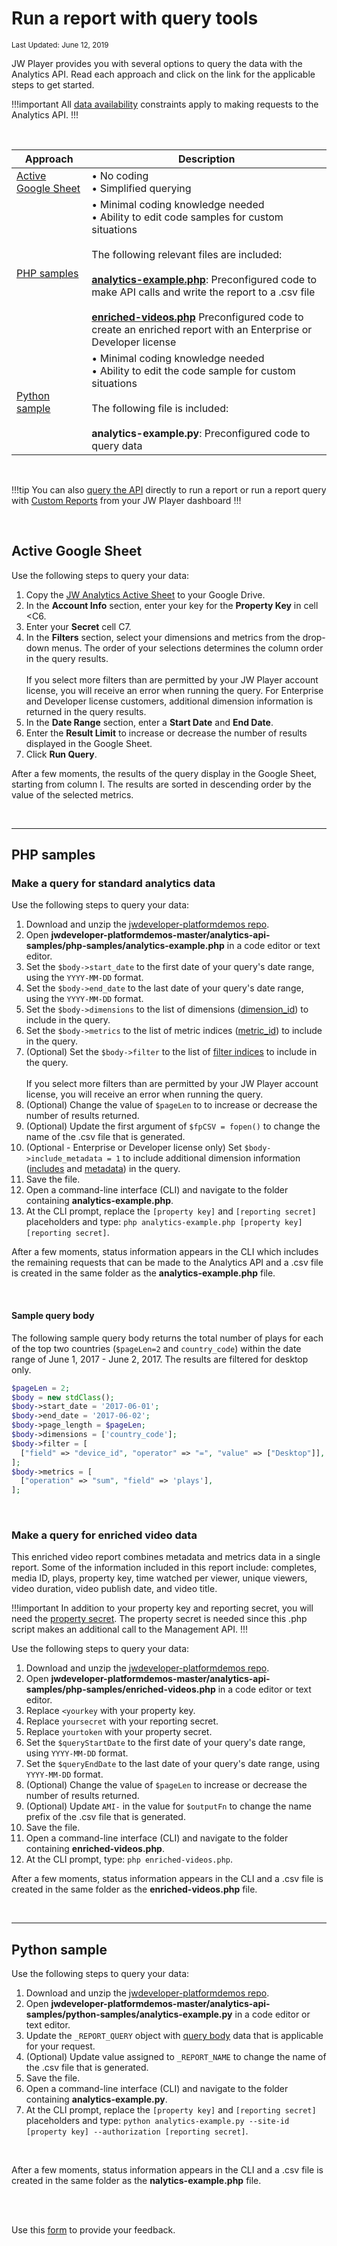# Run a report with query tools

<sup>Last Updated: June 12, 2019</sup>

JW Player provides you with several options to query the data with the Analytics API. Read each approach and click on the link for the applicable steps to get started.

!!!important
All [data availability](../index) constraints apply to making requests to the Analytics API.
!!!

<br/>

| Approach | Description |
| -- | -- |
| [Active Google Sheet](#active-google-sheet) | &bull; No coding<br/>&bull; Simplified querying|
| [PHP samples](#php-samples) | &bull; Minimal coding knowledge needed<br/>&bull; Ability to edit code samples for custom situations<br/><br/>The following relevant files are included:<br/><br/>[**analytics-example.php**](#php-samples): Preconfigured code to make API calls and write the report to a .csv file<br/><br/>[**enriched-videos.php**](#php-samples-enriched-videos) Preconfigured code to create an enriched report with an Enterprise or Developer license|
| [Python sample](#python-sample) | &bull; Minimal coding knowledge needed<br/>&bull; Ability to edit the code sample for custom situations<br/><br/>The following file is included:<br/><br/>**analytics-example.py**: Preconfigured code to query data |

<br/>

!!!tip
You can also [query the API](../run-a-report) directly to run a report or run a report query with [Custom Reports](https://support.jwplayer.com/articles/how-to-use-custom-reports) from your JW Player dashboard
!!!

<br/>

<a name="active-google-sheet"></a>

## Active Google Sheet

Use the following steps to query your data:

1. Copy the <a href="https://docs.google.com/spreadsheets/d/1eCeaeolhxn66mX2bmGChgoeDUi-lttru8WPNENvCwoE/edit?usp=sharing" target="_blank">JW Analytics Active Sheet</a> to your Google Drive.
2. In the <strong>Account Info</strong> section, enter your key for the <strong>Property Key</strong> in cell <C6.
3. Enter your <strong>Secret</strong> cell C7.
4. In the <strong>Filters</strong> section, select your dimensions and metrics from the drop-down menus. The order of your selections determines the column order in the query results.<br/><br/>If you select more filters than are permitted by your JW Player account license, you will receive an error when running the query. For Enterprise and Developer license customers, additional dimension information is returned in the query results.
5. In the <strong>Date Range</strong> section, enter a <strong>Start Date</strong> and <strong>End Date</strong>.
6. Enter the <strong>Result Limit</strong> to increase or decrease the number of results displayed in the Google Sheet.
7. Click <strong>Run Query</strong>. 

After a few moments, the results of the query display in the Google Sheet, starting from column I. The results are sorted in descending order by the value of the selected metrics.

<br/>

* * *

<a name="php-samples"></a>

## PHP samples

### Make a query for standard analytics data

Use the following steps to query your data:

1. Download and unzip the <a href="https://github.com/jwplayer/jwdeveloper-platformdemos" target="_blank">jwdeveloper-platformdemos repo</a>.
2. Open <strong>jwdeveloper-platformdemos-master/analytics-api-samples/php-samples/analytics-example.php</strong> in a code editor or text editor.
3. Set the `$body->start_date` to the first date of your query's date range, using the `YYYY-MM-DD` format.
4. Set the `$body->end_date` to the last date of your query's date range, using the `YYYY-MM-DD` format.
5. Set the `$body->dimensions` to the list of dimensions (<a href="../metrics-and-dimensions#dimensions" target="_blank">dimension_id</a>) to include in the query.
6. Set the `$body->metrics` to the list of metric indices (<a href="../metrics-and-dimensions#metrics" target="_blank">metric_id</a>) to include in the query.
7. (Optional) Set the `$body->filter` to the list of <a href="../api-reference#filter" target="_blank">filter indices</a> to include in the query.<br/><br/>If you select more filters than are permitted by your JW Player account license, you will receive an error when running the query.
8. (Optional) Change the value of `$pageLen` to to increase or decrease the number of results returned.
9. (Optional) Update the first argument of `$fpCSV = fopen()` to change the name of the .csv file that is generated.
10. (Optional - Enterprise or Developer license only) Set `$body->include_metadata = 1` to include additional dimension information (<a href="../api-reference#includes" target="_blank">includes</a> and <a href="../api-reference#metadata" target="_blank">metadata</a>) in the query.
11. Save the file.
12. Open a command-line interface (CLI) and navigate to the folder containing <strong>analytics-example.php</strong>.
13. At the CLI prompt, replace the `[property key]` and `[reporting secret]` placeholders and type: `php analytics-example.php [property key] [reporting secret]`.

After a few moments, status information appears in the CLI which includes the remaining requests that can be made to the Analytics API and a .csv file is created in the same folder as the <strong>analytics-example.php</strong> file.

<br/>

#### Sample query body

The following sample query body returns the total number of plays for each of the top two countries (`$pageLen=2` and `country_code`) within the date range of June 1, 2017 - June 2, 2017. The results are filtered for desktop only.

```php
$pageLen = 2;
$body = new stdClass();
$body->start_date = '2017-06-01';
$body->end_date = '2017-06-02';
$body->page_length = $pageLen;
$body->dimensions = ['country_code'];
$body->filter = [
  ["field" => "device_id", "operator" => "=", "value" => ["Desktop"]],
];     
$body->metrics = [
  ["operation" => "sum", "field" => 'plays'],
];
```
<br/>

<a name="php-samples-enriched-videos"></a>

### Make a query for enriched video data

This enriched video report combines metadata and metrics data in a single report. Some of the information included in this report include: completes, media ID, plays, property key, time watched per viewer, unique viewers, video duration, video publish date, and video title.

!!!important
In addition to your property key and reporting secret, you will need the <a href="..#get-the-required-items" target="_blank">property secret</a>. The property secret is needed since this .php script makes an additional call to the Management API.
!!!

Use the following steps to query your data:

1. Download and unzip the <a href="https://github.com/jwplayer/jwdeveloper-platformdemos" target="_blank">jwdeveloper-platformdemos repo</a>.
2. Open <strong>jwdeveloper-platformdemos-master/analytics-api-samples/php-samples/enriched-videos.php</strong> in a code editor or text editor.
3. Replace `<yourkey` with your property key.
4. Replace `yoursecret` with your reporting secret.
5. Replace `yourtoken` with your property secret.
6. Set the `$queryStartDate` to the first date of your query's date range, using `YYYY-MM-DD` format.
7. Set the `$queryEndDate` to the last date of your query's date range, using `YYYY-MM-DD` format.
8. (Optional) Change the value of `$pageLen` to increase or decrease the number of results returned.
9. (Optional) Update `AMI-` in the value for `$outputFn` to change the name prefix of the .csv file that is generated.
10. Save the file.
11. Open a command-line interface (CLI) and navigate to the folder containing <strong>enriched-videos.php</strong>.
12. At the CLI prompt, type: `php enriched-videos.php`.

After a few moments, status information appears in the CLI and a .csv file is created in the same folder as the <strong>enriched-videos.php</strong> file.

<br/>

* * *

<a name="python-sample"></a>

## Python sample

Use the following steps to query your data:

1. Download and unzip the <a href="https://github.com/jwplayer/jwdeveloper-platformdemos" target="_blank">jwdeveloper-platformdemos repo</a>.
2. Open <strong>jwdeveloper-platformdemos-master/analytics-api-samples/python-samples/analytics-example.py</strong> in a code editor or text editor.
3. Update the `_REPORT_QUERY` object with <a href="../api-reference#query-body" target="_blank">query body</a> data that is applicable for your request. 
4. (Optional) Update value assigned to `_REPORT_NAME` to change the name of the .csv file that is generated.
5. Save the file.
6. Open a command-line interface (CLI) and navigate to the folder containing <strong>analytics-example.py</strong>.
7. At the CLI prompt, replace the `[property key]` and `[reporting secret]` placeholders and type: `python analytics-example.py --site-id [property key] --authorization [reporting secret]`.

<br/>

After a few moments, status information appears in the CLI and a .csv file is created in the same folder as the <strong>nalytics-example.php</strong> file.

<br/><br/>
<div id="wufoo-mff60sc1xnn4cu">
Use this <a href="https://jwplayerdocs.wufoo.com/forms/mff60sc1xnn4cu">form</a> to provide your feedback.
</div>
<script type="text/javascript">var mff60sc1xnn4cu;(function(d, t) {
var s = d.createElement(t), options = {
'userName':'jwplayerdocs',
'formHash':'mff60sc1xnn4cu',
'autoResize':true,
'height':'288',
'async':true,
'host':'wufoo.com',
'header':'show',
'ssl':true,
'defaultValues': 'field118=' + location.pathname};
s.src = ('https:' == d.location.protocol ? 'https://' : 'http://') + 'www.wufoo.com/scripts/embed/form.js';
s.onload = s.onreadystatechange = function() {
var rs = this.readyState; if (rs) if (rs != 'complete') if (rs != 'loaded') return;
try { mff60sc1xnn4cu = new WufooForm();mff60sc1xnn4cu.initialize(options);mff60sc1xnn4cu.display(); } catch (e) {}};
var scr = d.getElementsByTagName(t)[0], par = scr.parentNode; par.insertBefore(s, scr);
})(document, 'script');</script>